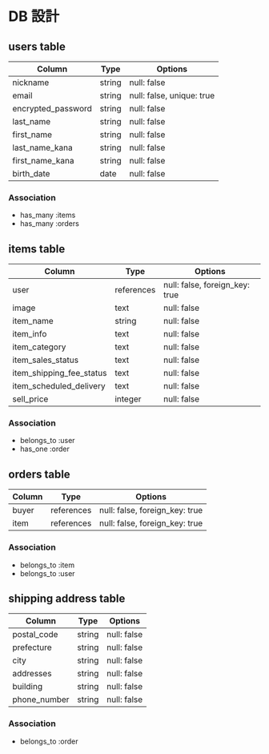 # DB 設計

## users table

| Column             | Type                | Options                   |
|--------------------|---------------------|---------------------------|
| nickname           | string              | null: false               |
| email              | string              | null: false, unique: true |
| encrypted_password | string              | null: false               |
| last_name          | string              | null: false               |
| first_name         | string              | null: false               |
| last_name_kana     | string              | null: false               |
| first_name_kana    | string              | null: false               |
| birth_date         | date                | null: false               |


### Association

* has_many :items
* has_many :orders

## items table

| Column                      | Type       | Options                        |
|-----------------------------|------------|--------------------------------|
| user                        | references | null: false, foreign_key: true |
| image                       | text       | null: false                    |
| item_name                   | string     | null: false                    |
| item_info                   | text       | null: false                    |
| item_category               | text       | null: false                    |
| item_sales_status           | text       | null: false                    |
| item_shipping_fee_status    | text       | null: false                    |
| item_scheduled_delivery     | text       | null: false                    |
| sell_price                  | integer    | null: false                    |


### Association

- belongs_to :user
- has_one :order

##  orders table

| Column      | Type       | Options                        |
|-------------|------------|--------------------------------|
| buyer       | references | null: false, foreign_key: true |
| item        | references | null: false, foreign_key: true |

### Association

- belongs_to :item
- belongs_to :user

##  shipping address table

| Column      | Type       | Options                        |
|-------------|------------|--------------------------------|
| postal_code | string     | null: false                    |
| prefecture  | string     | null: false                    |
| city        | string     | null: false                    |
| addresses   | string     | null: false                    |
| building    | string     | null: false                    |
| phone_number| string     | null: false                    |


### Association

- belongs_to :order
